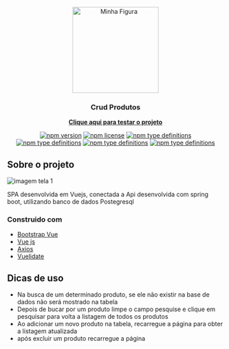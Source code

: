 <p align="center">
  <img src="https://upload.wikimedia.org/wikipedia/commons/9/95/Vue.js_Logo_2.svg"  width="200px" alt="Minha Figura">
</p>


<h3 align="center">Crud Produtos</h3>
<p align="center">
  <a href="https://app-crud-nine.vercel.app/"><strong>Clique aqui para testar o projeto</strong></a>
</p>
<div align="center">

  [![npm version](https://img.shields.io/badge/Java-ED8B00?style=for-the-badge&logo=java&logoColor=white)](https://npmjs.org/package/badge-maker)
  [![npm license](https://img.shields.io/badge/PostgreSQL-316192?style=for-the-badge&logo=postgresql&logoColor=white)](https://npmjs.org/package/badge-maker)
  [![npm type definitions](https://img.shields.io/badge/Spring-6DB33F?style=for-the-badge&logo=spring&logoColor=white)](https://npmjs.org/package/badge-maker)
  [![npm type definitions](https://img.shields.io/badge/Heroku-430098?style=for-the-badge&logo=heroku&logoColor=white)](https://npmjs.org/package/badge-maker)
  [![npm type definitions](https://img.shields.io/badge/JavaScript-F7DF1E?style=for-the-badge&logo=javascript&logoColor=black)](https://npmjs.org/package/badge-maker)
  [![npm type definitions](https://img.shields.io/badge/Vue.js-35495E?style=for-the-badge&logo=vuedotjs&logoColor=4FC08D)](https://npmjs.org/package/badge-maker)
  
</div>

## Sobre o projeto

![imagem tela 1](https://i.imgur.com/qR99CF6.png)

SPA desenvolvida em Vuejs, conectada a Api desenvolvida com spring boot, utilizando banco de dados Postegresql

### Construido com

* [Bootstrap Vue](https://bootstrap-vue.org/)
* [Vue js](https://vuejs.org/)
* [Axios](https://axios-http.com/docs/intro)
* [Vuelidate](https://vuelidate.js.org/)

## Dicas de uso

* Na busca de um determinado produto, se ele não existir na base de dados não será mostrado na tabela
* Depois de bucar por um produto limpe o campo pesquise e clique em pesquisar para volta a listagem de todos os produtos
* Ao adicionar um novo produto na tabela, recarregue a página para obter a listagem atualizada
* após excluir um produto recarregue a página
